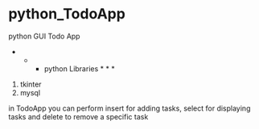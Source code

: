 # python_TodoApp
python GUI Todo App 
* * * python Libraries * * *
1. tkinter
2. mysql

in TodoApp you can perform insert for adding tasks, select for displaying tasks and delete to remove a specific task 
